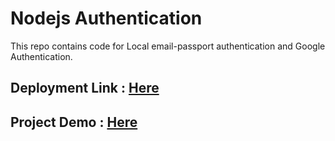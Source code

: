# Nodejs Authentication

This repo contains code for Local email-passport authentication and Google Authentication.

## Deployment Link : [Here](https://authentication-nodejs-0d7w.onrender.com)

## Project Demo : [Here](https://youtu.be/lZowxOl2N5E)



